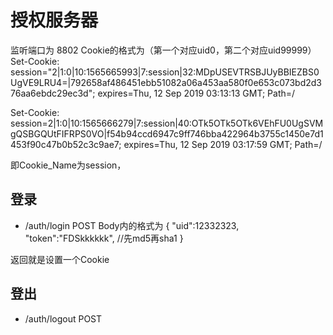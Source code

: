 # 授权服务器

监听端口为 8802
Cookie的格式为（第一个对应uid0，第二个对应uid99999）
Set-Cookie: session="2|1:0|10:1565665993|7:session|32:MDpUSEVTRSBJUyBBIEZBS0UgVE9LRU4=|792658af486451ebb51082a06a453aa580f0e653c073bd2d376aa6ebdc29ec3d"; expires=Thu, 12 Sep 2019 03:13:13 GMT; Path=/

Set-Cookie: session=2|1:0|10:1565666279|7:session|40:OTk5OTk5OTk6VEhFU0UgSVMgQSBGQUtFIFRPS0VO|f54b94ccd6947c9ff746bba422964b3755c1450e7d1453f90c47b0b52c3c9ae7; expires=Thu, 12 Sep 2019 03:17:59 GMT; Path=/

即Cookie_Name为session，

## 登录

* /auth/login POST Body内的格式为
{
    "uid":12332323,
    "token":"FDSkkkkkk", //先md5再sha1
}

返回就是设置一个Cookie


## 登出

* /auth/logout POST

